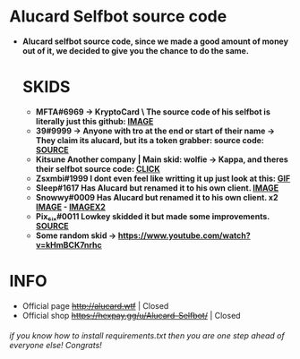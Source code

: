 # Alucard Selfbot source code
  - **Alucard selfbot source code, since we made a good amount of money out of it, we decided to give you the chance to do the same.**

    # SKIDS
      + **MFTA#6969 -> KryptoCard \ The source code of his selfbot is literally just this github: [IMAGE](https://files.sanitary.wtf/h7ga00g1.png)**
      + **39#9999 -> Anyone with tro at the end or start of their name -> They claim its alucard, but its a token grabber: source code: [SOURCE](https://hasteb.in/exedadeq.py)**
      + **Kitsune Another company | Main skid: wolfie -> Kappa, and theres their selfbot source code: [CLICK](https://hastebin.com/uqedaridac.py)**
      + **Zsxmbi#1999 I dont even feel like writting it up just look at this: [GIF](https://heroin.is-ne.at/YMimtL.gif)**
      + **Sleep#1617 Has Alucard but renamed it to his own client. [IMAGE](https://media.discordapp.net/attachments/687413883194966061/698807641065127946/unknown.png)**
      + **Snowwy#0009 Has Alucard but renamed it to his own client. x2 [IMAGE](https://media.discordapp.net/attachments/687944353616101377/695920225106919514/unknown.png?width=903&height=677) - [IMAGEX2](https://heroin.is-ne.at/rQw7aq.png)**
      + **Pix₆ᵢₓ#0011 Lowkey skidded it but made some improvements. [SOURCE](https://hasteb.in/gomifefu.py)**
      + **Some random skid -> https://www.youtube.com/watch?v=kHmBCK7nrhc**
      
      
# INFO
 - Official page ~~http://alucard.wtf~~ | Closed
 - Official shop ~~https://hexpay.gg/u/Alucard-Selfbot/~~ | Closed

###### if you know how to install requirements.txt then you are one step ahead of everyone else! Congrats!
